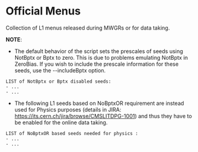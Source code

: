 # Official Menus

Collection of L1 menus released during MWGRs or for data taking.

**NOTE**: 
- The default behavior of the script sets the prescales of seeds using NotBptx or Bptx to zero. This is due to problems emulating NotBptx in ZeroBias. If you wish to include the prescale information for these seeds, use the --includeBptx option.
```
LIST of NotBptx or Bptx disabled seeds:
- ...
- ...
```

- The following L1 seeds based on NoBptxOR requirement are instead used for Physics purposes (details in JIRA: https://its.cern.ch/jira/browse/CMSLITDPG-1001) and thus they have to be enabled for the online data taking.
```
LIST of NoBptxOR based seeds needed for physics :
- ...
- ...
```
